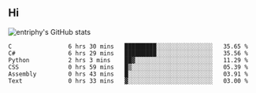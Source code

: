 ## Hi
![entriphy's GitHub stats](https://github-readme-stats.vercel.app/api?username=entriphy&show_icons=true&title_color=2196F3&bg_color=212121&text_color=FAFAFA&hide_border=true)
<!--START_SECTION:waka-->

```text
C                6 hrs 30 mins   █████████░░░░░░░░░░░░░░░░   35.65 %
C#               6 hrs 29 mins   █████████░░░░░░░░░░░░░░░░   35.56 %
Python           2 hrs 3 mins    ██▓░░░░░░░░░░░░░░░░░░░░░░   11.29 %
CSS              0 hrs 59 mins   █▒░░░░░░░░░░░░░░░░░░░░░░░   05.39 %
Assembly         0 hrs 43 mins   █░░░░░░░░░░░░░░░░░░░░░░░░   03.91 %
Text             0 hrs 33 mins   ▓░░░░░░░░░░░░░░░░░░░░░░░░   03.00 %
```

<!--END_SECTION:waka-->
